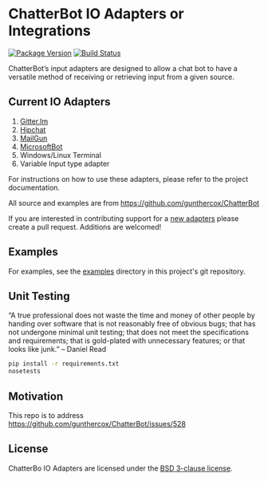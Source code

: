 # ChatterBot IO Adapters or Integrations

[![Package Version](https://img.shields.io/pypi/v/chatterbot-io-adapters.svg)](https://pypi.python.org/pypi/chatterbot-io-adapters/)
[![Build Status](https://travis-ci.org/vkosuri/chatterbot-io-adapters.svg?branch=master)](https://travis-ci.org/vkosuri/chatterbot-io-adapters)

ChatterBot’s input adapters are designed to allow a chat bot to have a versatile method of receiving or retrieving input from a given source.

## Current IO Adapters

1. [Gitter.Im](https://gitter.im/chatter_bot/Lobby)
2. [Hipchat](http://botlab.hipch.at/)
3. [MailGun](https://documentation.mailgun.com/en/latest/)
4. [MicrosoftBot](https://dev.botframework.com/)
5. Windows/Linux Terminal
6. Variable Input type adapter

For instructions on how to use these adapters, please refer to the project documentation.

All source and examples are from https://github.com/gunthercox/ChatterBot

If you are interested in contributing support for a [new adapters](http://chatterbot.readthedocs.io/en/stable/input/create-an-input-adapter.html) please create a pull request. Additions are welcomed!

## Examples

For examples, see the [examples](./examples) directory in this project's git repository.

## Unit Testing

“A true professional does not waste the time and money of other people by handing over software that is not reasonably free of obvious bugs; that has not undergone minimal unit testing; that does not meet the specifications and requirements; that is gold-plated with unnecessary features; or that looks like junk.” – Daniel Read

``` Bash
pip install -r requirements.txt
nosetests
```

## Motivation

This repo is to address https://github.com/gunthercox/ChatterBot/issues/528

## License

ChatterBo IO Adapters are licensed under the [BSD 3-clause license](./LICENSE).